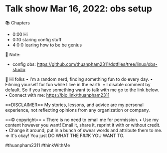 # Talk show Mar 16, 2022: obs setup

📚 Chapters

- 0:00 Hi
- 0:10 staring config stuff
- 4:0:0 learing how to be be genius

📓 Note:

- config obs: https://github.com/thuanpham2311/dotfiles/tree/linux/obs-studio

👋 Hi folks
• I'm a random nerd, finding something fun to do every day.
• Filming yourself for fun while I live in the earth.
• I disable comment by default. So if you have something want to talk with me go to the link below.
• Connect with me: https://bio.link/thuanpham2311

==DISCLAIMER==
My stories, lessons, and advice are my personal experience, not reflecting opinions from any organization or company.

==© copyright==
• There is no need to email me for permission.
• Use my content however you want! Email it, share it, reprint it with or without credit.
• Change it around, put in a bunch of swear words and attribute them to me.
⇒ It's okay! You just DO WHAT THE F##K YOU WANT TO.

#thuanpham2311 #thinkWithMe
